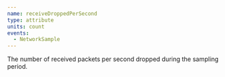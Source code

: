```yaml
---
name: receiveDroppedPerSecond
type: attribute
units: count
events:
  - NetworkSample
---
```


The number of received packets per second dropped during the sampling period.